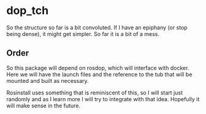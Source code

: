 # dop_tch

So the structure so far is a bit convoluted. If I have an epiphany (or stop being dense), it might get simpler. So far it is a bit of a mess.

## Order

So this package will depend on rosdop, which will interface with docker. Here we will have the launch files and the reference to the tub that will be mounted and built as necessary.

Rosinstall uses something that is reminiscent of this, so I will start just randomly and as I learn more I will try to integrate with that idea. Hopefully it will make sense in the future.
